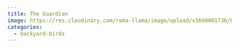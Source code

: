 ```yaml
---
title: The Guardian
image: https://res.cloudinary.com/rama-llama/image/upload/v1660001736/Hummingbird2_d0hqhr.jpg
categories:
  - backyard-birds
---
```

